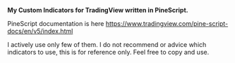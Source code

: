 **My Custom Indicators for TradingView written in PineScript.**

PineScript documentation is here https://www.tradingview.com/pine-script-docs/en/v5/index.html

I actively use only few of them. I do not recommend or advice which indicators to use, this is for reference only. Feel free to copy and use.
